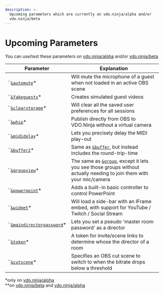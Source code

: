 ```yaml
---
description: >-
  Upcoming parameters which are currently on vdo.ninja/alpha and/or
  vdo.ninja/beta
---
```


# Upcoming Parameters

You can use/test these parameters on [vdo.ninja/alpha](https://vdo.ninja/alpha/) and/or [vdo.ninja/beta](https://vdo.ninja/beta/)

| Parameter                                                                            | Explanation                                                                                                                                              |
| ------------------------------------------------------------------------------------ | -------------------------------------------------------------------------------------------------------------------------------------------------------- |
| ``[`&automute`](audio-parameters/and-automute-alpha.md)\*                            | Will mute the microphone of a guest when not loaded in an active OBS scene                                                                               |
| ``[`&fakeguests`](mixer-scene-parameters/and-fakeguests-alpha.md)\*                  | Creates simulated guest videos                                                                                                                           |
| ``[`&clearstorage`](settings-parameters/and-clearstorage-alpha.md)\*                 | Will clear all the saved user preferences for all sessions                                                                                               |
| ``[`&whip`](mixer-scene-parameters/and-whip-alpha.md)\*                              | Publish directly from OBS to VDO.Ninja without a virtual camera                                                                                          |
| ``[`&mididelay`](api-and-midi-parameters/and-mididelay-alpha.md)\*                   | Lets you precisely delay the MIDI play-out                                                                                                               |
| ``[`&buffer2`](video-parameters/and-buffer2-alpha.md)\*                              | Same as [`&buffer`](view-parameters/buffer.md), but instead includes the round-trip-time                                                                 |
| ``[`&groupview`](setup-parameters/and-groupview-alpha.md)\*                          | The same as [`&group`](../general-settings/and-group.md), except it lets you see those groups without actually needing to join them with your mic/camera |
| ``[`&powerpoint`](settings-parameters/and-powerpoint-alpha.md)\*                     | Adds a built-in basic controller to control PowerPoint                                                                                                   |
| ``[`&widget`](settings-parameters/and-widget-alpha.md)\*                             | Will load a side-bar with an IFrame embed, with support for YouTube / Twitch / Social Stream                                                             |
| ``[`&maindirectorpassword`](director-parameters/and-maindirectorpassword-alpha.md)\* | Lets you set a pseudo 'master room password' as a director                                                                                               |
| ``[`&token`](settings-parameters/and-token-alpha.md)\*                               | A token for invite/scene links to determine whose the director of a room                                                                                 |
| ``[`&cutscene`](settings-parameters/and-cutscene-alpha.md)\*                         | Specifies an OBS cut scene to switch to when the bitrate drops below a threshold                                                                         |

\*only on [vdo.ninja/alpha](https://vdo.ninja/alpha/)\
\*\*on [vdo.ninja/beta](https://vdo.ninja/beta/) and [vdo.ninja/alpha](https://vdo.ninja/alpha/)
